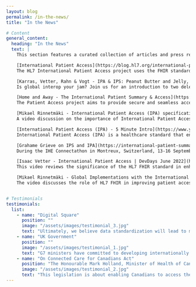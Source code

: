 ```yaml
---
layout: blog
permalink: /in-the-news/
title: "In the News"

# Content
general_content:
  heading: "In the News"
  text: |
    This section features a curated collection of articles and press releases on International Patient Access, HL7 FHIR and health data interoperability. Discover insights from industry leaders, innovative practices, and advancements shaping the future of healthcare data sharing. Whether you're a healthcare professional or a patient, these resources will keep you informed about the latest developments in accessible and secure health information.

    [International Patient Access](https://blog.hl7.org/international-patient-access){: target="_blank"}\
    The HL7 International Patient Access project uses the FHIR standard to enable secure, global access to health information, empowering patients to manage their healthcare across systems.

    [Karras, Vetter, Rahn & Vogt - IPA & IPS: Peanut Butter and Jelly, Better Together | DevDays Dec 2024](https://www.youtube.com/watch?v=xDuVr9bYwBE){: target="_blank"}\
    Is global interop your jam? Join us for an introduction to two delectable FHIR projects-International Patient Access (IPA) defines a universal realm API for apps and International Patient Summary (IPS) enables cross-border care summary exchange.

    [Home and Away - The International Patient Summary & Access](https://www.linkedin.com/pulse/home-away-international-patient-summary-access-andy-harrison-qceqf/){: target="_blank"}\
    The Patient Access project aims to provide secure and seamless access to health information for patients globally, enhancing healthcare delivery and empowering individuals to manage their health records effectively.

    [Mikael Rinnetmäki - International Patient Access (IPA) specification | DevDays 2023 Amsterdam](https://www.youtube.com/watch?v=9BP_EELyOx4){: target="_blank"}\
    A video discussion on the importance of International Patient Access, highlighting how it utilizes the FHIR standard to empower patients with secure access to their health data and emphasizes the project's role in improving healthcare delivery while fostering interoperability across different healthcare systems.

    [International Patient Access (IPA) - 5 Minute Intro](https://www.youtube.com/watch?v=4MuLsgz8LrI){: target="_blank"}\
    International Patient Access (IPA) is a healthcare standard that enables regulators, empowers patients, and guides health app developers toward greater patient access to health information through consistency across countries for multinational apps and Fast Healthcare Interoperability Resource (FHIR) servers. 

    [Grahame Grieve on IPS and IPA](https://international-patient-summary.net/grahame-grieve-on-ips-and-ipa/){: target="_blank"}\
    During the IHE Connectathon in Montreux, Switzerland, 13-16 September 2022, Grahame Grieve gave a talk focusing on the International Patient Summary (IPS) and International Patient Access (IPA) standards as part of the HL7 FHIR family within HL7 International.

    [Isaac Vetter - International Patient Access | DevDays June 2022](https://www.youtube.com/watch?v=Wo4NXmqF8Qc&t=39s){: target="_blank"}\
    This video reviews the significance of the HL7 FHIR standard in enhancing international patient access to health information and how it enables secure data sharing and interoperability among healthcare systems. It emphasizes the benefits for patients, including greater control over their health data and improved care coordination.

    [Mikael Rinnetmäki - Global Implementations with the International Patient Access | DevDays June 2022](https://www.youtube.com/watch?v=fn9nSh_yCCA&t=554s){: target="_blank"}\
    The video discusses the role of HL7 FHIR in improving patient access to their health information, showcasing how it enables interoperability and empowers users to manage their own health data more effectively.


# Testimonials
testimonials:
  list:
    - name: "Digital Square"
      position: ""
      image: "/assets/images/testimonial_3.jpg"
      text: "Ultimately, we believe data standardization will lead to more equitable health care systems and better health outcomes for all."
    - name: "UK Government"
      position: ""
      image: "/assets/images/testimonial_1.jpg"
      text: "G7 ministers have committed to developing internationally shared principles for enabling patient access to health data and promoting the use of open standards for health data for public health."
    - name: "On Connected Care for Canadians Act"
      position: "The Honourable Mark Holland, Minister of Health of Canada"
      image: "/assets/images/testimonial_2.jpg"
      text: "This legislation is about enabling Canadians to access their own health data and to use that information to make better decisions about their health care, no matter where they are receiving it. It will also allow health care professionals to deliver higher quality and coordinated care and make more informed patient decisions."
---
```

